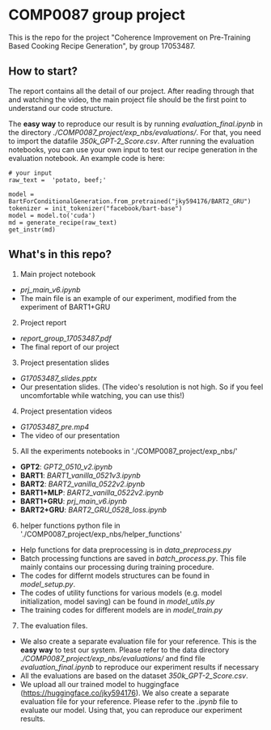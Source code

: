 # COMP0087 group project

This is the repo for the project "Coherence Improvement on Pre-Training Based Cooking Recipe Generation", by group 17053487. 

## How to start?

The report contains all the detail of our project. After reading through that and watching the video, the main project file should be the first point to understand our code structure.

The **easy way** to reproduce our result is by running *evaluation_final.ipynb* in the directory *./COMP0087_project/exp_nbs/evaluations/*. For that, you need to import the datafile *350k_GPT-2_Score.csv*. After running the evaluation notebooks, you can use your own input to test our recipe generation in the evaluation notebook. An example code is here:

```
# your input
raw_text =  'potato, beef;'

model = BartForConditionalGeneration.from_pretrained("jky594176/BART2_GRU")
tokenizer = init_tokenizer("facebook/bart-base")
model = model.to('cuda')
md = generate_recipe(raw_text)
get_instr(md)
```


## What's in this repo?
1. Main project notebook
  - *prj_main_v6.ipynb*
  - The main file is an example of our experiment, modified from the experiment of BART1+GRU
2. Project report
  - *report_group_17053487.pdf*
  - The final report of our project
3. Project presentation slides
  - *G17053487_slides.pptx*
  - Our presentation slides. (The video's resolution is not high. So if you feel uncomfortable while watching, you can use this!)
4. Project presentation videos
  - *G17053487_pre.mp4*
  -  The video of our presentation
5. All the experiments notebooks in './COMP0087_project/exp_nbs/'
  - **GPT2**: *GPT2_0510_v2.ipynb*
  - **BART1**: *BART1_vanilla_0521v3.ipynb*
  - **BART2**: *BART2_vanilla_0522v2.ipynb*
  - **BART1+MLP**: *BART2_vanilla_0522v2.ipynb*
  - **BART1+GRU**: *prj_main_v6.ipynb*
  - **BART2+GRU**: *BART2_GRU_0528_loss.ipynb*
6. helper functions python file in './COMP0087_project/exp_nbs/helper_functions'
  - Help functions for data preprocessing is in *data_preprocess.py*
  - Batch processing functions are saved in *batch_process.py*. This file mainly contains our processing during training procedure. 
  - The codes for differnt models structures can be found in *model_setup.py*. 
  - The codes of utility functions for various models (e.g. model initialization, model saving) can be found in *model_utils.py*
  - The training codes for different models are in *model_train.py*
  

7. The evaluation files.
  - We also create a separate evaluation file for your reference. This is the **easy way** to test our system. Please refer to the data directory *./COMP0087_project/exp_nbs/evaluations/* and find file *evaluation_final.ipynb* to reproduce our experiment results if necessary
  - All the evaluations are based on the dataset *350k_GPT-2_Score.csv*.
  -  We upload all our trained model to huggingface (https://huggingface.co/jky594176). We also create a separate evaluation file for your reference. Please refer to the *.ipynb* file to evaluate our model. Using that, you can reproduce our experiment results.
